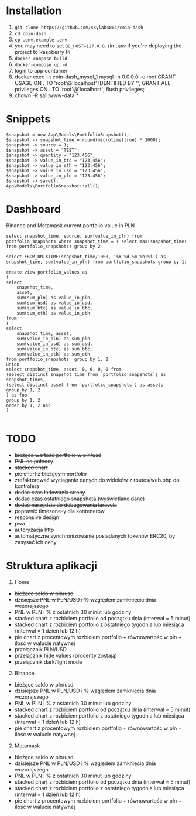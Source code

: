 # Installation

1. `git clone https://github.com/skylab4004/coin-dash`
2. `cd coin-dash`
3. `cp .env.example .env`
4. you may need to set `DB_HOST=127.0.0.1`in `.env` if you're deploying the project to Raspberry Pi
5. `docker-compose build`
6. `docker-compose up -d`
7. login to app container 
8. docker exec -it coin-dash_mysql_1 mysql -h 0.0.0.0 -u root
   GRANT USAGE ON *.* TO 'root'@'localhost' IDENTIFIED BY '';
   GRANT ALL privileges ON *.* TO 'root'@'localhost';
   flush privileges;
9. chown -R sail:www-data *
   

# Snippets

```
$snapshot = new App\Models\PortfolioSnapshot();
$snapshot -> snapshot_time = round(microtime(true) * 1000);
$snapshot -> source = 1;
$snapshot -> asset = "TEST";
$snapshot -> quantity = "123.456";
$snapshot -> value_in_btc = "123.456";
$snapshot -> value_in_eth = "123.456";
$snapshot -> value_in_usd = "123.456";
$snapshot -> value_in_pln = "123.456";
$snapshot -> save();
App\Models\PortfolioSnapshot::all();
```

# Dashboard 

Binance and Metamask current portfolio value in PLN
```
select snapshot_time, source, sum(value_in_pln) from portfolio_snapshots where snapshot_time = ( select max(snapshot_time) from portfolio_snapshots) group by 2

select FROM_UNIXTIME(snapshot_time/1000, '%Y-%d-%m %h:%i') as snapshot_time, sum(value_in_pln) from portfolio_snapshots group by 1;
```


```
create view portfolio_values as 
(
select 
	snapshot_time, 
	asset, 
	sum(sum_pln) as value_in_pln, 
	sum(sum_usd) as value_in_usd, 
	sum(sum_btc) as value_in_btc, 
	sum(sum_eth) as value_in_eth
from
( 
select 
	snapshot_time, asset, 
	sum(value_in_pln) as sum_pln, 
	sum(value_in_usd) as sum_usd, 
	sum(value_in_btc) as sum_btc, 
	sum(value_in_eth) as sum_eth 
from portfolio_snapshots  group by 1, 2
union
select snapshot_time, asset, 0, 0, 0, 0 from 
(select distinct snapshot_time from `portfolio_snapshots`) as snapshot_times,
(select distinct asset from `portfolio_snapshots`) as assets
group by 1, 2 
) as foo
group by 1, 2
order by 1, 2 asc
)


```
# TODO

* ~~bieżąca wartość portfolio w pln/usd~~ 
* ~~PNL od północy~~
* ~~stacked chart~~
* ~~pie chart z bieżącym portfolio~~
* zrefaktorować wyciąganie danych do widoków z routes/web.php do kontrolera
* ~~dodać czas ładowania strony~~
* ~~dodać czas ostatniego snapshota (wyświetlane dane)~~
* ~~dodać narzędzia do debugowania laravela~~
* poprawić timezone-y dla kontenerów
* responsive design
* pwa
* autoryzacja http
* automatyczne synchronizowanie posiadanych tokenów ERC20, by zasysać ich ceny

# Struktura aplikacji

1. Home
- ~~bieżące saldo w pln/usd~~
- ~~dzisiejsze PNL w  PLN/USD i % względem zamknięcia dnia wczorajszego~~
- PNL w PLN i % z ostatnich 30 minut lub godziny
- stacked chart z rozbiciem portfolio od początku dnia (interwał = 5 minut)
- stacked chart z rozbiciem portfolio z ostatniego tygodnia lub miesiąca (interwał = 1 dzień lub 12 h)
- pie chart z procentowym rozbiciem portfolio + równowartość w pln + ilość w walucie natywnej
- przełącznik PLN/USD
- przełącznik hide values (procenty zostają)
- przełącznik dark/light mode

2. Binance
- bieżące saldo w pln/usd
- dzisiejsze PNL w  PLN/USD i % względem zamknięcia dnia wczorajszego
- PNL w PLN i % z ostatnich 30 minut lub godziny
- stacked chart z rozbiciem portfolio od początku dnia (interwał = 5 minut)
- stacked chart z rozbiciem portfolio z ostatniego tygodnia lub miesiąca (interwał = 1 dzień lub 12 h)
- pie chart z procentowym rozbiciem portfolio + równowartość w pln + ilość w walucie natywnej

2. Metamask
- bieżące saldo w pln/usd
- dzisiejsze PNL w  PLN/USD i % względem zamknięcia dnia wczorajszego
- PNL w PLN i % z ostatnich 30 minut lub godziny
- stacked chart z rozbiciem portfolio od początku dnia (interwał = 5 minut)
- stacked chart z rozbiciem portfolio z ostatniego tygodnia lub miesiąca (interwał = 1 dzień lub 12 h)
- pie chart z procentowym rozbiciem portfolio + równowartość w pln + ilość w walucie natywnej